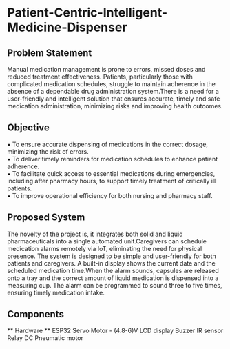 # Patient-Centric-Intelligent-Medicine-Dispenser
## Problem Statement 
Manual medication management is prone to errors, missed doses and reduced treatment effectiveness. Patients, particularly those with complicated medication schedules, struggle to maintain adherence in the absence of a dependable drug administration system.There is a need for a user-friendly and intelligent solution that ensures accurate, timely and safe medication administration, minimizing risks and improving health outcomes.
## Objective
•	To ensure accurate dispensing of medications in the correct dosage, minimizing the risk of errors.  
•	To deliver timely reminders for medication schedules to enhance patient adherence.  
•	To facilitate quick access to essential medications during emergencies, including after pharmacy hours, to support timely treatment of critically ill patients.  
•	To improve operational efficiency for both nursing and pharmacy staff.
## Proposed System
The novelty of the project is, it integrates both solid and liquid pharmaceuticals into a single automated unit.Caregivers can schedule medication alarms remotely via IoT, eliminating the need for physical presence. The system is designed to be simple and user-friendly for both patients and caregivers. A built-in display shows the current date and the scheduled medication time.When the alarm sounds, capsules are released onto a tray and the correct amount of liquid medication is dispensed into a measuring cup. The alarm can be programmed to sound three to five times, ensuring timely medication intake. 
## Components
** Hardware ** 
ESP32
Servo Motor -  (4.8-6)V
LCD display
Buzzer
IR sensor
Relay
DC Pneumatic motor
